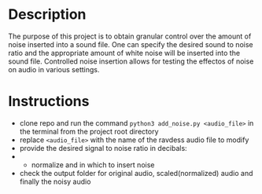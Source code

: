# Description

The purpose of this project is to obtain granular control over the amount of noise inserted into a sound file. One can specify the desired sound to noise ratio and the appropriate amount of white noise will be inserted into the sound file. Controlled noise insertion allows for testing the effectos of noise on audio in various settings.

# Instructions

- clone repo and run the command ```python3 add_noise.py <audio_file>``` in the terminal from the project root directory
- replace ```<audio_file>``` with the name of the ravdess audio file to modify
- provide the desired signal to noise ratio in decibals:
- - normalize and in which to insert noise
- check the output folder for original audio, scaled(normalized) audio and finally the noisy audio
